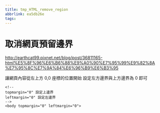 ```yaml
---
title: tmp_HTML_remove_region
abbrlink: ea5db26e
tags:
---
```

取消網頁預留邊界
===
http://earthcat99.pixnet.net/blog/post/36811165-html%E5%8F%96%E6%B6%88%E9%A0%90%E7%95%99%E9%82%8A%E7%95%8C%E7%9A%84%E6%96%B9%E6%B3%95

讓網頁內容從左上方 0,0 座標的位置開始
設定左方邊界與上方邊界為 0 即可

```
<!--
topmargin="0" 設定上邊界
leftmargin="0" 設定左邊界
-->
<body topmargin="0" leftmargin="0">
```